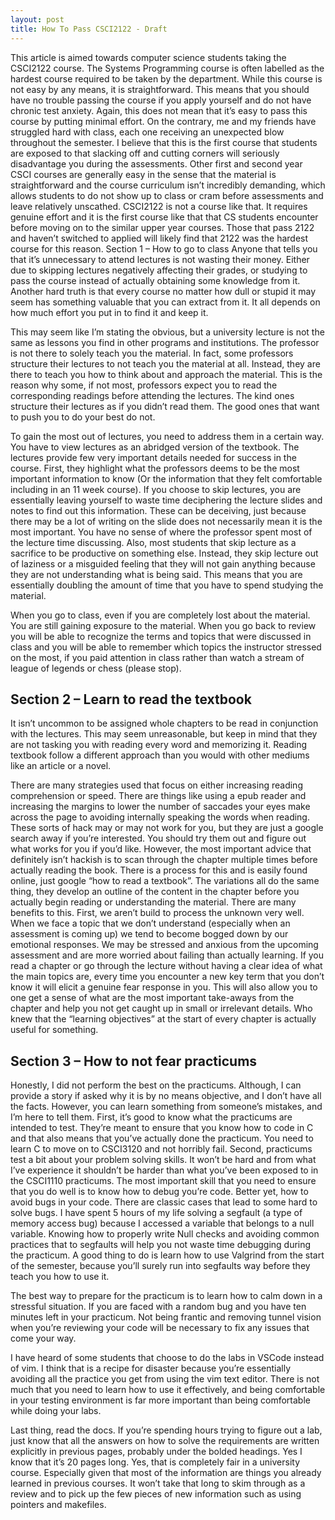 ```yaml
---
layout: post
title: How To Pass CSCI2122 - Draft
---
```


This article is aimed towards computer science students taking the CSCI2122 course.
The Systems Programming course is often labelled as the hardest course required to be taken by the department.
While this course is not easy by any means, it is straightforward.
This means that you should have no trouble passing the course if you apply yourself and do not have chronic test anxiety.
Again, this does not mean that it’s easy to pass this course by putting minimal effort.
On the contrary, me and my friends have struggled hard with class, each one receiving an unexpected blow throughout the semester.
I believe that this is the first course that students are exposed to that slacking off and cutting corners will seriously disadvantage you during the assessments.
Other first and second year CSCI courses are generally easy in the sense that the material is straightforward and the course curriculum isn’t incredibly demanding, which allows students to do not show up to class or cram before assessments and leave relatively unscathed.
CSCI2122 is not a course like that. It requires genuine effort and it is the first course like that that CS students encounter before moving on to the similar upper year courses.
Those that pass 2122 and haven’t switched to applied will likely find that 2122 was the hardest course for this reason.
Section 1 – How to go to class
Anyone that tells you that it’s unnecessary to attend lectures is not wasting their money.
Either due to skipping lectures negatively affecting their grades, or studying to pass the course instead of actually obtaining some knowledge from it.
Another hard truth is that every course no matter how dull or stupid it may seem has something valuable that you can extract from it.
It all depends on how much effort you put in to find it and keep it.

This may seem like I’m stating the obvious, but a university lecture is not the same as lessons you find in other programs and institutions.
The professor is not there to solely teach you the material.
In fact, some professors structure their lectures to not teach you the material at all.
Instead, they are there to teach you how to think about and approach the material.
This is the reason why some, if not most, professors expect you to read the corresponding readings before attending the lectures.
The kind ones structure their lectures as if you didn’t read them.
The good ones that want to push you to do your best do not.

To gain the most out of lectures, you need to address them in a certain way.
You have to view lectures as an abridged version of the textbook.
The lectures provide few very important details needed for success in the course.
First, they highlight what the professors deems to be the most important information to know (Or the information that they felt comfortable including in an 11 week course).
If you choose to skip lectures, you are essentially leaving yourself to waste time deciphering the lecture slides and notes to find out this information.
These can be deceiving, just because there may be a lot of writing on the slide does not necessarily mean it is the most important.
You have no sense of where the professor spent most of the lecture time discussing.
Also, most students that skip lecture as a sacrifice to be productive on something else.
Instead, they skip lecture out of laziness or a misguided feeling that they will not gain anything because they are not understanding what is being said.
This means that you are essentially doubling the amount of time that you have to spend studying the material.

When you go to class, even if you are completely lost about the material.
You are still gaining exposure to the material.
When you go back to review you will be able to recognize the terms and topics
that were discussed in class and you will be able to remember which topics the instructor
stressed on the most, if you paid attention in class rather than watch a stream of league of legends or chess (please stop).

## Section 2 – Learn to read the textbook

It isn’t uncommon to be assigned whole chapters to be read in conjunction with the lectures.
This may seem unreasonable, but keep in mind that they are not tasking you with reading every
word and memorizing it. Reading textbook follow a different approach than you would with other
mediums like an article or a novel.

There are many strategies used that focus on either increasing reading comprehension or speed.
There are things like using a epub reader and increasing the margins to lower the number of
saccades your eyes make across the page to avoiding internally speaking the words when reading.
These sorts of hack may or may not work for you, but they are just a google search away if you’re
interested. You should try them out and figure out what works for you if you’d like. However, the
most important advice that definitely isn’t hackish is to scan through the chapter multiple times
before actually reading the book. There is a process for this and is easily found online, just google
“how to read a textbook”. The variations all do the same thing, they develop an outline of the content
in the chapter before you actually begin reading or understanding the material.
There are many benefits to this. First, we aren’t build to process the unknown very well. When we face
a topic that we don’t understand (especially when an assessment is coming up) we tend to become bogged
down by our emotional responses. We may be stressed and anxious from the upcoming assessment and are
more worried about failing than actually learning. If you read a chapter or go through the lecture
without having a clear idea of what the main topics are, every time you encounter a new key term that
you don’t know it will elicit a genuine fear response in you. This will also allow you to one get a
sense of what are the most important take-aways from the chapter and help you not get caught up in
small or irrelevant details. Who knew that the “learning objectives” at the start of every chapter
is actually useful for something.

## Section 3 – How to not fear practicums

Honestly, I did not perform the best on the practicums. Although, I can provide a story if asked
why it is by no means objective, and I don’t have all the facts. However, you can learn something
from someone’s mistakes, and I’m here to tell them. First, it’s good to know what the practicums are
intended to test. They’re meant to ensure that you know how to code in C and that also means that
you’ve actually done the practicum. You need to learn C to move on to CSCI3120 and not horribly fail.
Second, practicums test a bit about your problem solving skills. It won’t be hard and from what
I’ve experience it shouldn’t be harder than what you’ve been exposed to in the CSCI1110 practicums.
The most important skill that you need to ensure that you do well is to know how to debug you’re code.
Better yet, how to avoid bugs in your code. There are classic cases that lead to some hard to solve bugs.
I have spent 5 hours of my life solving a segfault (a type of memory access bug) because I accessed
a variable that belongs to a null variable. Knowing how to properly write Null checks and avoiding
common practices that to segfaults will help you not waste time debugging during the practicum.
A good thing to do is learn how to use Valgrind from the start of the semester, because you’ll
surely run into segfaults way before they teach you how to use it.

The best way to prepare for the practicum is to learn how to calm down in a stressful situation.
If you are faced with a random bug and you have ten minutes left in your practicum. Not being
frantic and removing tunnel vision when you’re reviewing your code will be necessary to fix any
issues that come your way.

I have heard of some students that choose to do the labs in VSCode instead of vim. I think that
is a recipe for disaster because you’re essentially avoiding all the practice you get from using
the vim text editor. There is not much that you need to learn how to use it effectively, and being
comfortable in your testing environment is far more important than being comfortable while doing
your labs.

Last thing, read the docs. If you’re spending hours trying to figure out a lab, just know that all
the answers on how to solve the requirements are written explicitly in previous pages, probably under
the bolded headings. Yes I know that it’s 20 pages long. Yes, that is completely fair in a university
course. Especially given that most of the information are things you already learned in previous courses.
It won’t take that long to skim through as a review and to pick up the few pieces of new information
such as using pointers and makefiles.
